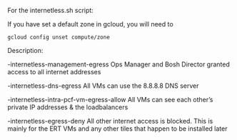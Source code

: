 For the internetless.sh script:

If you have set a default zone in gcloud, you will need to 

`gcloud config unset compute/zone`

Description:

<env>-internetless-management-egress
Ops Manager and Bosh Director granted access to all internet addresses

<env>-internetless-dns-egress
All VMs can use the 8.8.8.8 DNS server

<env>-internetless-intra-pcf-vm-egress-allow
All VMs can see each other’s private IP addresses & the loadbalancers

<env>-internetless-egress-deny
All other internet access is blocked. This is mainly for the ERT VMs and any other tiles that happen to be installed later

